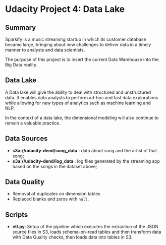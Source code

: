 # Udacity Project 4: Data Lake
## Summary

Sparkify is a music streaming startup in which its customer database became large, bringing about new challenges to deliver data in a timely manner to analysts and data scientists.

The purpose of this project is to insert the current Data Warehouse into the Big Data reality.

## Data Lake

A Data lake will give the ability to deal with structured and unstructured data. It enables data analysts to perform ad-hoc and fast data explorations while allowing for new types of analytics such as machine learning and NLP.

In the context of a data lake, the dimensional modeling will also continue to remain a valuable practice.

## Data Sources

- **s3a://udacity-dend/song_data** : data about song and the artist of that song;
-  **s3a://udacity-dend/log_data** : log files generated by the streaming app based on the songs in the dataset above;

## Data Quality

- Removal of duplicates on dimension tables. 
- Replaced blanks and zeros with `null`.

## Scripts

- **etl.py**: Setup of the pipeline which executes the extraction of the JSON source files in S3, loads schema-on-read tables and then transform data with Data Quality checks, then loads data into tables in S3.

